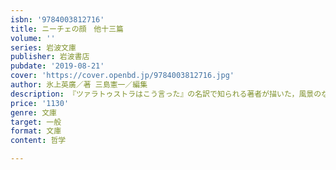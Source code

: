 ```yaml
---
isbn: '9784003812716'
title: ニーチェの顔　他十三篇
volume: ''
series: 岩波文庫
publisher: 岩波書店
pubdate: '2019-08-21'
cover: 'https://cover.openbd.jp/9784003812716.jpg'
author: 氷上英廣／著 三島憲一／編集
description: 『ツァラトゥストラはこう言った』の名訳で知られる著者が描いた，風景のなかを逍遥する静謐なニーチェ．
price: '1130'
genre: 文庫
target: 一般
format: 文庫
content: 哲学

---
```

